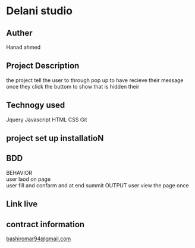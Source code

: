# Delani studio
## Auther
Hanad ahmed

## Project Description
the project tell the user to through pop up to have recieve their message once they click the buttom to show that is hidden their

## Technogy used
Jquery
Javascript
HTML
CSS
Git
## project set up installatioN


## BDD
BEHAVIOR         
user laod on page                
user fill and confarm and at end summit 
  OUTPUT
  user view the page 
  once 

## Link live


## contract information
bashiromar94@gmail.com






